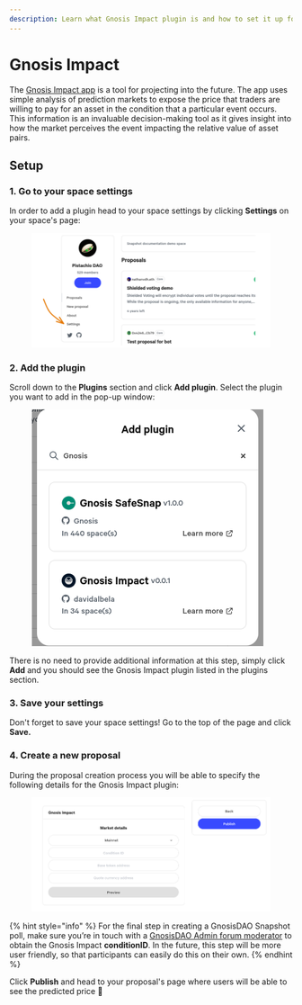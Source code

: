 ```yaml
---
description: Learn what Gnosis Impact plugin is and how to set it up for your space.
---
```


# Gnosis Impact

The [Gnosis Impact app](https://impact.gnosis.io/) is a tool for projecting into the future. The app uses simple analysis of prediction markets to expose the price that traders are willing to pay for an asset in the condition that a particular event occurs. This information is an invaluable decision-making tool as it gives insight into how the market perceives the event impacting the relative value of asset pairs.

## Setup

### 1. Go to your space settings

In order to add a plugin head to your space settings by clicking **Settings** on your space's page:

<figure><img src="../.gitbook/assets/image (15) (2).png" alt=""><figcaption></figcaption></figure>

### **2. Add the plugin**

Scroll down to the **Plugins** section and click **Add plugin**. Select the plugin you want to add in the pop-up window:

<figure><img src="../.gitbook/assets/image (6) (1).png" alt=""><figcaption></figcaption></figure>

There is no need to provide additional information at this step, simply click **Add** and you should see the Gnosis Impact plugin listed in the plugins section.

### 3. Save your settings

Don't forget to save your space settings! Go to the top of the page and click **Save.**

### 4. Create a new proposal

During the proposal creation process you will be able to specify the following details for the Gnosis Impact plugin:



<figure><img src="../.gitbook/assets/image (4) (5).png" alt=""><figcaption></figcaption></figure>

{% hint style="info" %}
For the final step in creating a GnosisDAO Snapshot poll, make sure you’re in touch with a [GnosisDAO Admin forum moderator](https://forum.gnosis.io/u/gnosisdao/) to obtain the Gnosis Impact **conditionID**. In the future, this step will be more user friendly, so that participants can easily do this on their own.
{% endhint %}

Click **Publish** and head to your proposal's page where users will be able to see the predicted price :tada:
